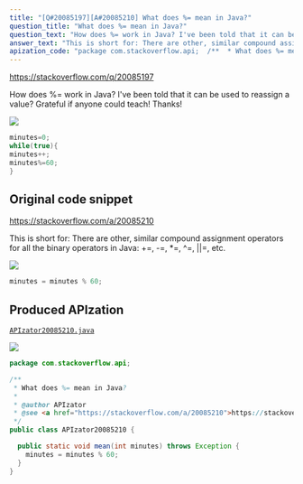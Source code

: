 ```yaml
---
title: "[Q#20085197][A#20085210] What does %= mean in Java?"
question_title: "What does %= mean in Java?"
question_text: "How does %= work in Java? I've been told that it can be used to reassign a value? Grateful if anyone could teach! Thanks!"
answer_text: "This is short for: There are other, similar compound assignment operators for all the binary operators in Java: +=, -=, *=, ^=, ||=, etc."
apization_code: "package com.stackoverflow.api;  /**  * What does %= mean in Java?  *  * @author APIzator  * @see <a href=\"https://stackoverflow.com/a/20085210\">https://stackoverflow.com/a/20085210</a>  */ public class APIzator20085210 {    public static void mean(int minutes) throws Exception {     minutes = minutes % 60;   } }"
---
```


https://stackoverflow.com/q/20085197

How does %= work in Java? I&#x27;ve been told that it can be used to reassign a value?
Grateful if anyone could teach! Thanks!


<div class="code-logo"><img src="/stackoverflow.png" /></div>

```java
minutes=0;
while(true){
minutes++;
minutes%=60;
}
```


## Original code snippet

https://stackoverflow.com/a/20085210

This is short for:
There are other, similar compound assignment operators for all the binary operators in Java: +=, -=, *=, ^=, ||=, etc.

<div class="code-logo"><img src="/stackoverflow.png" /></div>

```java
minutes = minutes % 60;
```

## Produced APIzation

[`APIzator20085210.java`](https://github.com/pasqualesalza/apization/raw/main/data/search/APIzator20085210.java)

<div class="code-logo"><img src="/apizator.png" /></div>

```java
package com.stackoverflow.api;

/**
 * What does %= mean in Java?
 *
 * @author APIzator
 * @see <a href="https://stackoverflow.com/a/20085210">https://stackoverflow.com/a/20085210</a>
 */
public class APIzator20085210 {

  public static void mean(int minutes) throws Exception {
    minutes = minutes % 60;
  }
}

```